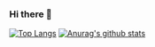 ### Hi there 👋

<!--
**seaswalker/seaswalker** is a ✨ _special_ ✨ repository because its `README.md` (this file) appears on your GitHub profile.

Here are some ideas to get you started:

- 🔭 I’m currently working on ...
- 🌱 I’m currently learning ...
- 👯 I’m looking to collaborate on ...
- 🤔 I’m looking for help with ...
- 💬 Ask me about ...
- 📫 How to reach me: ...
- 😄 Pronouns: ...
- ⚡ Fun fact: ...
-->

[![Top Langs](https://github-readme-stats.vercel.app/api/top-langs/?username=seaswalker)](https://github.com/anuraghazra/github-readme-stats)
[![Anurag's github stats](https://github-readme-stats.vercel.app/api?username=seaswalker)](https://github.com/anuraghazra/github-readme-stats)

